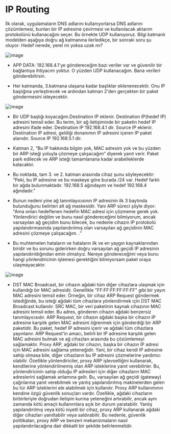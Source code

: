 # IP Routing
İlk olarak, uygulamaların DNS adlarını kullanıyorlarsa DNS adlarını çözümlemesi, bunları bir IP adresine çevirmesi ve kullanılacak aktarım protokolünü kullanacağını seçer. Bu örnekte UDP kullanıyoruz. Bilgi katmanlı modelden aşağıya doğru ağ katmanına ilerledikçe, bir sonraki soru şu oluyor: Hedef nerede, yerel mi yoksa uzak mı?

![image](https://github.com/sumeyyaakbulut/IP/assets/62395974/3141fe97-f6e7-4fbf-84d1-a0c1aa44eab3)

* APP DATA: 192.168.4.1'ye göndereceğim bazı veriler var ve güvenilir bir bağlantıya ihtiyacım yoktur. O yüzden UDP kullanacağım. Bana verileri gönderebilirsin.

* Her katmanda, 3.katmana ulaşana kadar başlıklar eklenenecektir. Onu IP başlığına yerleştirecek ve ardından katman 2'den gerçekten bir paket göndermesini isteyecektir.

![image](https://github.com/sumeyyaakbulut/IP/assets/62395974/d314719f-669a-4797-8654-91bcf730cd54)


* Bir UDP başlığı koyacağım.Destination IP eklenir. Destination IP(hedef IP) adresini temsil eder. Bu terim, bir ağ iletişiminde bir paketin hedef IP adresini ifade eder. Destination IP 192.168.4.1 dir. Source IP eklenir. Destination IP adresi, geldiği donanımın IP adresini içeren IP paket alanıdır. Source IP 192.168.5.1 dir.

* Katman 2, “Bu IP hakkında bilgim yok, MAC adresim yok ve bu yüzden bir ARP isteği yoluyla çözmeye çalışacağım” diyerek yanıt verir. Paket park edilecek ve ARP isteği tamamlanana kadar arabelleklerde kalacaktır.

* Bu noktada, tam 3. ve 2. katman arasında cihaz şunu söyleyecektir: “Peki, bu IP adresine ve bu maskeye göre burada /24 var. Hedef farklı bir ağda bulunmaktadır. 192.168.5 ağındayım ve hedef 192.168.4 ağındadır."

* Bunun nedeni yine ağ tanımlayıcısının IP adresinin ilk 3 baytında bulunduğunu belirten alt ağ maskesidir. Yani ARP süreci şöyle diyor: "Ama onları hedeflenen hedefin MAC adresi için çözmeme gerek yok. Yönlendirici değilim ve bunu nasıl göndereceğimi bilmiyorum, ancak varsayılan ağ geçidim bunu bilecek, bu nedenle cihazın IP protokolü yapılandırmasında yapılandırılmış olan varsayılan ağ geçidinin MAC adresini çözmeye çalışacağım. .”

* Bu muhtemelen hataların ve hataların ilk ve en yaygın kaynaklarından biridir ve bu sorunu giderirken doğru varsayılan ağ geçidi IP adresinin yapılandırıldığından emin olmalıyız. Nereye göndereceğimi veya bunu hangi yönlendiricinin işlemesi gerektiğini bilmiyorsam paket oraya ulaşmayacaktır.

![image](https://github.com/sumeyyaakbulut/IP/assets/62395974/7022aabc-982d-46ef-bfc7-1427c279dcf6)


* DST MAC Broadcast, bir cihazın ağdaki tüm diğer cihazlara ulaşmak için kullandığı bir MAC adresidir. Genellikle "FF:FF:FF:FF:FF:FF" gibi bir yayın MAC adresini temsil eder. Örneğin, bir cihaz ARP Request göndermek istediğinde, bu isteği ağdaki tüm cihazlara yönlendirmek için DST MAC Broadcast kullanılır. SRC MAC, bir veri paketinin kaynak cihazının MAC adresini temsil eder. Bu adres, gönderen cihazın ağdaki benzersiz tanımlayıcısıdır. ARP Request, bir cihazın ağdaki başka bir cihazın IP adresine karşılık gelen MAC adresini öğrenmek için gönderdiği bir ARP paketidir. Bu paket, hedef IP adresini içerir ve ağdaki tüm cihazlara yayınlanır. ARP Request'in amacı, belirli bir IP adresine karşılık gelen MAC adresini bulmak ve ağ cihazları arasında bu çözümlemeyi sağlamaktır.
Proxy ARP, ağdaki bir cihazın, başka bir cihazın IP adresi için MAC adresini sağlama yeteneğidir. Yani, bir cihaz kendi IP adresine sahip olmasa bile, diğer cihazların bu IP adresini çözmelerine yardımcı olabilir.
Özellikle yönlendiriciler, proxy ARP işlevselliğini kullanarak, kendilerine yönlendirilmemiş olan ARP isteklerine yanıt verebilirler. Bu, yönlendiricinin sahip olduğu IP adresleri için diğer cihazların MAC adreslerini sağlamak anlamına gelir.
Bu, varsayılan ağ geçidi (gateway) çağrılarına yanıt verebilmek ve yanlış yapılandırılmış makinelerden gelen bu tür ARP isteklerini ele alabilmek için kullanılır.
Proxy ARP kullanımının kendine özgü güvenlik sonuçları vardır. Özellikle, ağdaki cihazların birbirleriyle doğrudan iletişim kurma yeteneğini artırabilir, ancak aynı zamanda kötü amaçlı kullanımlara açık bir durum yaratabilir.
Yanlış yapılandırılmış veya kötü niyetli bir cihaz, proxy ARP kullanarak ağdaki diğer cihazları yanıltabilir veya saldırabilir.
Bu nedenle, güvenlik politikaları, proxy ARP ve benzeri mekanizmaların nasıl yapılandırılacağına dair dikkatli bir şekilde belirlenmelidir.
